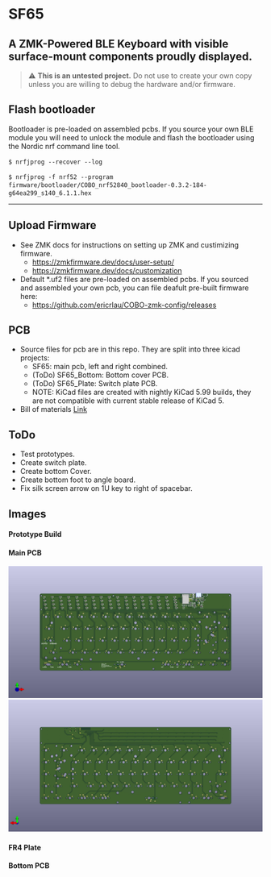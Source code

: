 # SF65
## A ZMK-Powered BLE Keyboard with visible surface-mount components proudly displayed.

> :warning: **This is an untested project.** Do not use to create your own copy unless you are willing to debug the hardware and/or firmware. 

## Flash bootloader
Bootloader is pre-loaded on assembled pcbs. If you source your own BLE module you will need to unlock the module and flash the bootloader using the Nordic nrf command line tool. 
```
$ nrfjprog --recover --log 
```
```
$ nrfjprog -f nrf52 --program firmware/bootloader/COBO_nrf52840_bootloader-0.3.2-184-g64ea299_s140_6.1.1.hex
```

------------------------------------
## Upload Firmware 

- See ZMK docs for instructions on setting up ZMK and custimizing firmware.  
	* https://zmkfirmware.dev/docs/user-setup/
	* https://zmkfirmware.dev/docs/customization 
- Default *.uf2 files are pre-loaded on assembled pcbs. If you sourced and assembled your own pcb, you can file deafult pre-built firmware here: 
	- https://github.com/ericrlau/COBO-zmk-config/releases

## PCB
- Source files for pcb are in this repo. They are split into three kicad projects:
	- SF65: main pcb, left and right combined. 
	- (ToDo) SF65_Bottom: Bottom cover PCB. 
	- (ToDo) SF65_Plate: Switch plate PCB. 
	- NOTE: KiCad files are created with nightly KiCad 5.99 builds, they are not compatible with current stable release of KiCad 5.
- Bill of materials [Link](./PCB/bom/ibom.html)

## ToDo 
- Test prototypes.
- Create switch plate.
- Create bottom Cover.
- Create bottom foot to angle board.
- Fix silk screen arrow on 1U key to right of spacebar. 


## Images

#### Prototype Build

#### Main PCB
![Main TOP](./PCB/images/SF65_Top.jpg)
![Main BOTTOM](./PCB/images/SF65_Bottom.jpg)

#### FR4 Plate

#### Bottom PCB




